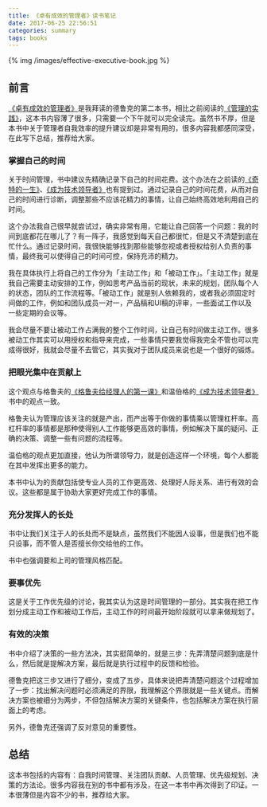 ```yaml
---
title: 《卓有成效的管理者》读书笔记
date: 2017-06-25 22:56:51
categories: summary
tags: books
---
```


{% img /images/effective-executive-book.jpg %}

## 前言

[《卓有成效的管理者》](https://item.jd.com/10059507.html)是我拜读的德鲁克的第二本书，相比之前阅读的[《管理的实践》](/2017/02/23/the-practice-of-management-by-drucker/)，这本书内容薄了很多，只需要一个下午就可以完全读完。虽然书不厚，但是本书中关于管理者自我效率的提升建议却是非常有用的，很多内容我都感同深受，在此写下总结，推荐给大家。

### 掌握自己的时间

关于时间管理，书中建议先精确记录下自己的时间花费。这个办法在之前读的[《奇特的一生》](/2016/02/16/make-friend-with-time/)、[《成为技术领导者》](/2015/08/01/become-a-tech-leader-summary/)也有提到过。通过记录自己的时间花费，从而对自己的时间进行诊断，调整那些不应该花精力的事情，让自己始终高效地利用自己的时间。

这个办法我自己很早就尝试过，确实非常有用，它能让自己回答一个问题：我的时间到底都花在哪儿了？有一阵子，我感觉到每天自己都很忙，但是又不清楚到底在忙什么。通过记录时间，我很快能够找到那些能够忽视或者授权给别人负责的事情，最终我可以使得自己的时间可控，保持充沛的精力。

我在具体执行上将自己的工作分为「主动工作」和「被动工作」。「主动工作」就是我自己需要主动安排的工作，例如思考产品当前的现状，未来的规划，团队每个人的状态，团队的工作流程等。「被动工作」就是别人依赖我的，或者我必须固定时间做的工作，例如和团队成员一对一，产品稿和UI稿的评审，一些面试工作以及一些定期的会议等。

我会尽量不要让被动工作占满我的整个工作时间，让自己有时间做主动工作。很多被动工作其实可以用授权和指导来完成，一些事情只要我觉得我完全不管也可以完成得很好，我就会尽量不去管它，其实我对于团队成员来说也是一个很好的锻炼。

### 把眼光集中在贡献上

这个观点与格鲁夫的[《格鲁夫给经理人的第一课》](/2016/06/06/high-output-management-summary/)和温伯格的[《成为技术领导者》](/2015/08/01/become-a-tech-leader-summary/)书中的观点一致。

格鲁夫认为管理应该关注的就是产出，而产出等于你做的事情乘以管理杠杆率。高杠杆率的事情都是那种使得别人工作能够更高效的事情，例如解决下属的疑问、正确的决策、调整一些有问题的流程等。

温伯格的观点更加直接，他认为所谓领导力，就是创造这样一个环境，每个人都能在其中发挥出更多的能力。

本书中认为的贡献包括使专业人员的工作更高效、处理好人际关系、进行有效的会议。这些都是属于协助大家更好完成工作的事情。

### 充分发挥人的长处

书中让我们关注于人的长处而不是缺点，虽然我们不能因人设事，但是我们也不能只设事，而不管人是否擅长你交给他的工作。

书中也强调要和上司的管理风格匹配。

### 要事优先

这是关于工作优先级的讨论，我其实认为这是时间管理的一部分。其实我在把工作划分成主动工作和被动工作后，主动工作的时间最开始阶段就可以拿来做规划了。

### 有效的决策

书中介绍了决策的一些方法决，其实挺简单的，就是三步：先弄清楚问题到底是什么，然后就是提解决方案，最后就是执行过程中的反馈和检验。

德鲁克把这三步又进行了细分，变成了五步，具体来说把弄清楚问题这个过程增加了一步：找出解决问题时必须满足的界限，我理解这个界限就是一些关键点。而解决方案也被细分为两步，不但包括解决方案的关键条件，也包括解决方案在执行层面上的考虑。

另外，德鲁克还强调了反对意见的重要性。

## 总结

这本书包括的内容有：自我时间管理、关注团队贡献、人员管理、优先级规划、决策的方法论。很多内容我在别的书中都有涉及，在这一本书中再次得到了印证。一本很薄但是内容不少的书，推荐给大家。
